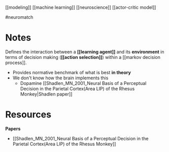 [[modeling]]
[[machine learning]]
[[neuroscience]]
[[actor-critic model]]

#neuromatch 

# Notes
Defines the interaction between a **[[learning agent]]** and its **environment** in terms of decision making (**[[action selection]]**) within a [[markov decision process]]. 

- Provides normative benchmark of what is best **in theory**
- We don't know how the brain implements this
	- Dopamine [[Shadlen_MN_2001_Neural Basis of a Perceptual Decision in the Parietal Cortex(Area LIP) of the Rhesus Monkey|Shadlen paper]]

# Resources
**Papers**
- [[Shadlen_MN_2001_Neural Basis of a Perceptual Decision in the Parietal Cortex(Area LIP) of the Rhesus Monkey]]